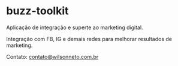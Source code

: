 # buzz-toolkit

Aplicação de integração e superte ao marketing digital.

Integração com FB, IG e demais redes para melhorar resultados de marketing.

Contato:
contato@wilsonneto.com.br
